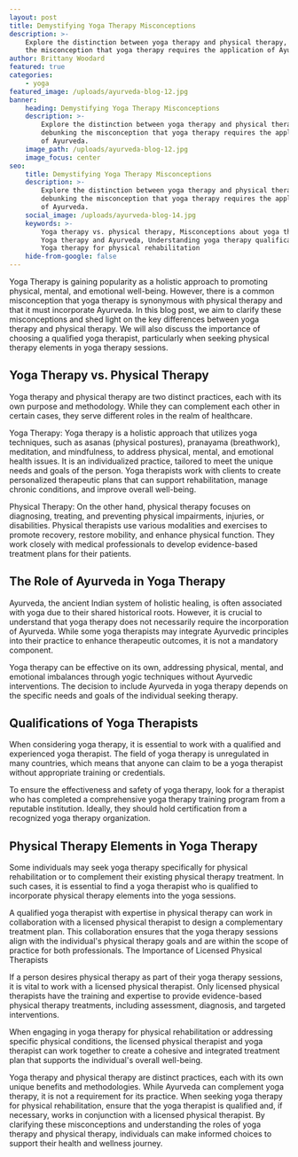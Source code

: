 ```yaml
---
layout: post
title: Demystifying Yoga Therapy Misconceptions
description: >-
    Explore the distinction between yoga therapy and physical therapy, debunking
    the misconception that yoga therapy requires the application of Ayurveda.
author: Brittany Woodard
featured: true
categories:
    - yoga
featured_image: /uploads/ayurveda-blog-12.jpg
banner:
    heading: Demystifying Yoga Therapy Misconceptions
    description: >-
        Explore the distinction between yoga therapy and physical therapy,
        debunking the misconception that yoga therapy requires the application
        of Ayurveda.
    image_path: /uploads/ayurveda-blog-12.jpg
    image_focus: center
seo:
    title: Demystifying Yoga Therapy Misconceptions
    description: >-
        Explore the distinction between yoga therapy and physical therapy,
        debunking the misconception that yoga therapy requires the application
        of Ayurveda.
    social_image: /uploads/ayurveda-blog-14.jpg
    keywords: >-
        Yoga therapy vs. physical therapy, Misconceptions about yoga therapy,
        Yoga therapy and Ayurveda, Understanding yoga therapy qualifications,
        Yoga therapy for physical rehabilitation
    hide-from-google: false
---
```

Yoga Therapy is gaining popularity as a holistic approach to promoting physical, mental, and emotional well-being. However, there is a common misconception that yoga therapy is synonymous with physical therapy and that it must incorporate Ayurveda. In this blog post, we aim to clarify these misconceptions and shed light on the key differences between yoga therapy and physical therapy. We will also discuss the importance of choosing a qualified yoga therapist, particularly when seeking physical therapy elements in yoga therapy sessions.

## Yoga Therapy vs. Physical Therapy

Yoga therapy and physical therapy are two distinct practices, each with its own purpose and methodology. While they can complement each other in certain cases, they serve different roles in the realm of healthcare.

Yoga Therapy: Yoga therapy is a holistic approach that utilizes yoga techniques, such as asanas (physical postures), pranayama (breathwork), meditation, and mindfulness, to address physical, mental, and emotional health issues. It is an individualized practice, tailored to meet the unique needs and goals of the person. Yoga therapists work with clients to create personalized therapeutic plans that can support rehabilitation, manage chronic conditions, and improve overall well-being.

Physical Therapy: On the other hand, physical therapy focuses on diagnosing, treating, and preventing physical impairments, injuries, or disabilities. Physical therapists use various modalities and exercises to promote recovery, restore mobility, and enhance physical function. They work closely with medical professionals to develop evidence-based treatment plans for their patients.

## The Role of Ayurveda in Yoga Therapy

Ayurveda, the ancient Indian system of holistic healing, is often associated with yoga due to their shared historical roots. However, it is crucial to understand that yoga therapy does not necessarily require the incorporation of Ayurveda. While some yoga therapists may integrate Ayurvedic principles into their practice to enhance therapeutic outcomes, it is not a mandatory component.

Yoga therapy can be effective on its own, addressing physical, mental, and emotional imbalances through yogic techniques without Ayurvedic interventions. The decision to include Ayurveda in yoga therapy depends on the specific needs and goals of the individual seeking therapy.

## Qualifications of Yoga Therapists

When considering yoga therapy, it is essential to work with a qualified and experienced yoga therapist. The field of yoga therapy is unregulated in many countries, which means that anyone can claim to be a yoga therapist without appropriate training or credentials.

To ensure the effectiveness and safety of yoga therapy, look for a therapist who has completed a comprehensive yoga therapy training program from a reputable institution. Ideally, they should hold certification from a recognized yoga therapy organization.

## Physical Therapy Elements in Yoga Therapy

Some individuals may seek yoga therapy specifically for physical rehabilitation or to complement their existing physical therapy treatment. In such cases, it is essential to find a yoga therapist who is qualified to incorporate physical therapy elements into the yoga sessions.

A qualified yoga therapist with expertise in physical therapy can work in collaboration with a licensed physical therapist to design a complementary treatment plan. This collaboration ensures that the yoga therapy sessions align with the individual's physical therapy goals and are within the scope of practice for both professionals.
The Importance of Licensed Physical Therapists

If a person desires physical therapy as part of their yoga therapy sessions, it is vital to work with a licensed physical therapist. Only licensed physical therapists have the training and expertise to provide evidence-based physical therapy treatments, including assessment, diagnosis, and targeted interventions.

When engaging in yoga therapy for physical rehabilitation or addressing specific physical conditions, the licensed physical therapist and yoga therapist can work together to create a cohesive and integrated treatment plan that supports the individual's overall well-being.

Yoga therapy and physical therapy are distinct practices, each with its own unique benefits and methodologies. While Ayurveda can complement yoga therapy, it is not a requirement for its practice. When seeking yoga therapy for physical rehabilitation, ensure that the yoga therapist is qualified and, if necessary, works in conjunction with a licensed physical therapist. By clarifying these misconceptions and understanding the roles of yoga therapy and physical therapy, individuals can make informed choices to support their health and wellness journey.